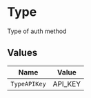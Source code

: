 # Type

Type of auth method


## Values

| Name         | Value        |
| ------------ | ------------ |
| `TypeAPIKey` | API_KEY      |